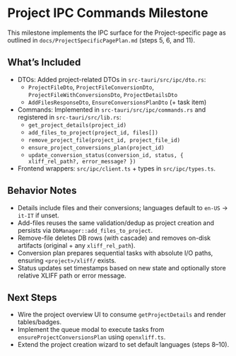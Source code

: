 # Project IPC Commands Milestone

This milestone implements the IPC surface for the Project-specific page as outlined in `docs/ProjectSpecificPagePlan.md` (steps 5, 6, and 11).

## What’s Included

- DTOs: Added project-related DTOs in `src-tauri/src/ipc/dto.rs`:
  - `ProjectFileDto`, `ProjectFileConversionDto`, `ProjectFileWithConversionsDto`, `ProjectDetailsDto`
  - `AddFilesResponseDto`, `EnsureConversionsPlanDto` (+ task item)
- Commands: Implemented in `src-tauri/src/ipc/commands.rs` and registered in `src-tauri/src/lib.rs`:
  - `get_project_details(project_id)`
  - `add_files_to_project(project_id, files[])`
  - `remove_project_file(project_id, project_file_id)`
  - `ensure_project_conversions_plan(project_id)`
  - `update_conversion_status(conversion_id, status, { xliff_rel_path?, error_message? })`
- Frontend wrappers: `src/ipc/client.ts` + types in `src/ipc/types.ts`.

## Behavior Notes

- Details include files and their conversions; languages default to `en-US` → `it-IT` if unset.
- Add-files reuses the same validation/dedup as project creation and persists via `DbManager::add_files_to_project`.
- Remove-file deletes DB rows (with cascade) and removes on-disk artifacts (original + any `xliff_rel_path`).
- Conversion plan prepares sequential tasks with absolute I/O paths, ensuring `<project>/xliff/` exists.
- Status updates set timestamps based on new state and optionally store relative XLIFF path or error message.

## Next Steps

- Wire the project overview UI to consume `getProjectDetails` and render tables/badges.
- Implement the queue modal to execute tasks from `ensureProjectConversionsPlan` using `openxliff.ts`.
- Extend the project creation wizard to set default languages (steps 8–10).

